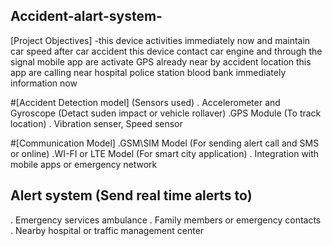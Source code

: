 ## Accident-alart-system-
 [Project Objectives] -this device activities immediately now and maintain car speed after car accident this device contact car engine and through the signal mobile app are activate GPS already near by accident location this app are calling near hospital police station blood bank immediately information now
 
#[Accident Detection model] (Sensors used)
. Accelerometer and Gyroscope (Detact suden impact or vehicle rollaver)
.GPS Module (To track location)
. Vibration senser, Speed sensor 

#[Communication Model]
.GSM\SIM Model (For sending alert call and SMS or online)
.WI-FI or LTE Model (For smart city application)
. Integration with mobile apps or emergency network 

## Alert system (Send real time alerts to)
. Emergency services ambulance 
. Family members or emergency contacts 
. Nearby hospital or traffic management center 
